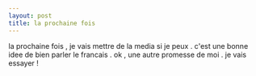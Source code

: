 ```yaml
---
layout: post
title: la prochaine fois
---
```


<p>la prochaine fois , je vais mettre de la media si je peux . c&#39;est une bonne idee de bien parler le francais . ok , une autre promesse de moi . je vais essayer ! </p>

